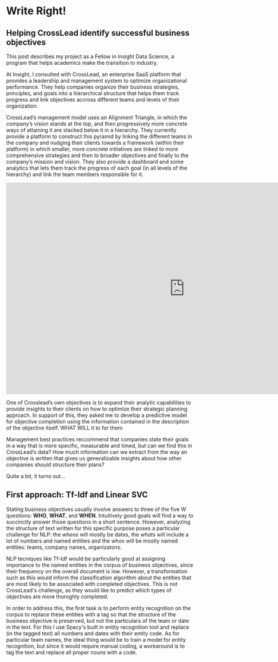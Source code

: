 # Write Right!
## Helping CrossLead identify successful  business objectives

This post describes my project as a Fellow in Insight Data Science, a program that helps academics make the transition to industry.

At Insight, I consulted with CrossLead, an enterprise SaaS platform that provides a leadership and management system to optimize organizational performance. They help companies organize their business strategies, principles, and goals into a hierarchical structure that helps them track progress and link objectives accross different teams and levels of their organization. 

CrossLead’s management model uses an Alignment Triangle, in which the company’s vision stands at the top, and then progressively more concrete ways of attaining it are stacked below it in a hierarchy. They currently provide a platform to construct this pyramid by linking the different teams in the company and nudging their clients towards a framework (within their platform) in which smaller, more concrete initiatives are linked to more comprehensive strategies and then to broader objectives and finally to the company’s mission and vision. They also provide a dashboard and some analytics that lets them track the progress of each goal (in all levels of the hierarchy) and link the team members responsible for it.

<iframe src="https://docs.google.com/presentation/d/1XBg5TCPeHghp39Idn7lJOb83cs8hqIpHW1fF7PeI4-o/embed?start=false&loop=false&delayms=3000" frameborder="0" width="960" height="569" allowfullscreen="true" mozallowfullscreen="true" webkitallowfullscreen="true"></iframe>

One of Crosslead’s own objectives is to expand their analytic capabilities to provide insights to their clients on how to optimize their strategic planning approach. In support of this, they asked me to develop a predictive model for objective completion using the information contained in the description of the objective itself. WHAT WILL it to for them 

Management best practices reccommend that companies state their goals in a way that is more specific, measurable and timed, but can we find this in CrossLead’s data? How much information can we extract from the way an objective is written that gives us generalizable insights about how other companies should structure their plans?

Quite a bit, it turns out…

## First approach: Tf-Idf and Linear SVC

Stating business objectives usually involve answers to three of the five W questions: **WHO**, **WHAT**, and **WHEN**. Intuitively good goals will find a way to succinctly answer those questions in a short sentence. However, analyzing the structure of text written for this specific purpose poses a particular challenge for NLP: the *whens* will mostly be dates, the *whats* will include a lot of numbers and named entities and the *whos* will be mostly named entities: teams, company names, organizatons.  

NLP tecniques like Tf-Idf would be particularly good at assigning importance to the named entities in the corpus of business objectives, since their frequency on the overall document is low. However, a transformation such as this would inform the classification algorithm about the entities that are most likely to be associated with completed objectives. This is not CrossLead's challenge, as they would like to predict which types of objectives are more thoroghly completed. 

In order to address this, the first task is to perform entity recognition on the corpus to replace these entities with a tag so that the structure of the business objective is preserved, but not the particulars of the team or date in the text. For this I use Spacy's built in entity recognition tool and replace (in the tagged text) all numbers and dates with their entity code. As for particular team names, the ideal thing would be to train a model for entity recognition, but since it would require manual coding, a workaround is to tag the text and replace all proper nouns with a code. 
